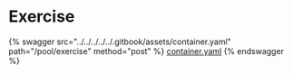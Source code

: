 # Exercise

{% swagger src="../../../../../.gitbook/assets/container.yaml" path="/pool/exercise" method="post" %}
[container.yaml](../../../../../.gitbook/assets/container.yaml)
{% endswagger %}
